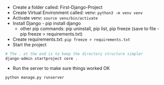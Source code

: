 - Create a folder called: First-Django-Project
- Create Virtual Environment called: venv:  `python3 -m venv venv`
- Activate venv: `source venv/bin/activate`
- Install Django - pip install django
	- other pip commands: pip uninstall, pip list, pip freeze (save to file - pip freeze > requirements.txt)
- Create requirements.txt: `pip freeze > requirements.txt`
- Start the project
``` bash
# The . at the end is to keep the directory structure simpler
django-admin startproject core .
```
- Run the server to make sure things worked OK
``` bash
python manage.py runserver
```

